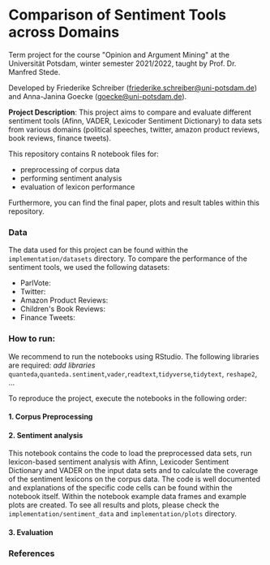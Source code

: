 
# Comparison of Sentiment Tools across Domains
Term project for the course "Opinion and Argument Mining" at the Universität Potsdam, winter semester 2021/2022, taught by Prof. Dr. Manfred Stede.  

Developed by Friederike Schreiber (friederike.schreiber@uni-potsdam.de) and Anna-Janina Goecke (goecke@uni-potsdam.de).

**Project Description**: This project aims to compare and evaluate different sentiment tools (Afinn, VADER, Lexicoder Sentiment Dictionary) to data sets from various domains (political speeches, twitter, amazon product reviews, book reviews, finance tweets).

This repository contains R notebook files for:
- preprocessing of corpus data
- performing sentiment analysis 
- evaluation of lexicon performance

Furthermore, you can find the final paper, plots and result tables within this repository.  

### Data
The data used for this project can be found within the `implementation/datasets` directory. To compare the performance of the sentiment tools, we used the following datasets:
- ParlVote: 
- Twitter:
- Amazon Product Reviews:
- Children's Book Reviews:
- Finance Tweets: 

### How to run:
We recommend to run the notebooks using RStudio. The following libraries are required: 
*add libraries* `quanteda`,`quanteda.sentiment`,`vader`,`readtext`,`tidyverse`,`tidytext`,
`reshape2`, ...  

To reproduce the project, execute the notebooks in the following order:
#### 1. Corpus Preprocessing


#### 2. Sentiment analysis
This notebook contains the code to load the preprocessed data sets, run lexicon-based sentiment analysis with Afinn, Lexicoder Sentiment Dictionary and VADER on the input data sets and to calculate the coverage of the sentiment lexicons on the corpus data.
The code is well documented and explanations of the specific code cells can be found within the notebook itself. Within the notebook example data frames and example plots are created. To see all results and plots, please check the `implementation/sentiment_data` and `implementation/plots` directory.

#### 3. Evaluation

### References

